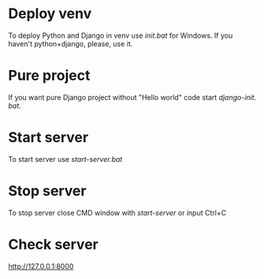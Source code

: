 # Deploy venv
To deploy Python and Django in venv use *init.bat* for Windows. If you 
haven't python+django, please, use it.
# Pure project
If you want pure Django project without "Hello world" code start *django-init.
bat*.
# Start server
To start server use *start-server.bat*
# Stop server
To stop server close CMD window with *start-server* or input Ctrl+C
# Check server
http://127.0.0.1:8000